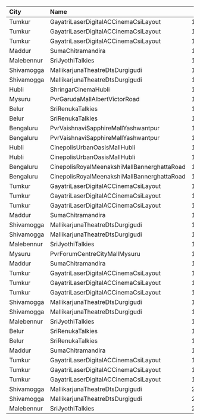 | City       | Name                                        |  Time | Type        | Price | Capacity | Booked |
| :--------- | :------------------------------------------ | ----: | :---------- | ----: | -------: | -----: |
| Tumkur     | GayatriLaserDigitalACCinemaCsiLayout        | 10:15 | Balcony     |  150₹ |      209 |    138 |
| Tumkur     | GayatriLaserDigitalACCinemaCsiLayout        | 10:15 | MiniBalcony |  110₹ |      210 |    140 |
| Tumkur     | GayatriLaserDigitalACCinemaCsiLayout        | 10:15 | Second      |  100₹ |      219 |    144 |
| Maddur     | SumaChitramandira                           | 10:30 | FirstClass  |  101₹ |      600 |    300 |
| Malebennur | SriJyothiTalkies                            | 10:30 | FirstClass  |   81₹ |      400 |    352 |
| Shivamogga | MallikarjunaTheatreDtsDurgigudi             | 11:00 | Balcony     |  150₹ |      208 |    170 |
| Shivamogga | MallikarjunaTheatreDtsDurgigudi             | 11:00 | First       |  100₹ |      312 |    208 |
| Hubli      | ShringarCinemaHubli                         | 12:00 | DressCircle |   80₹ |      504 |      2 |
| Mysuru     | PvrGarudaMallAlbertVictorRoad               | 13:00 | Classic     |  100₹ |      119 |     45 |
| Belur      | SriRenukaTalkies                            | 13:00 | Balcony     |  121₹ |       33 |      8 |
| Belur      | SriRenukaTalkies                            | 13:00 | FirstClass  |  101₹ |      110 |     10 |
| Bengaluru  | PvrVaishnaviSapphireMallYashwantpur         | 13:00 | Prime       |  112₹ |       37 |      7 |
| Bengaluru  | PvrVaishnaviSapphireMallYashwantpur         | 13:00 | Recliner    |  200₹ |        9 |      8 |
| Hubli      | CinepolisUrbanOasisMallHubli                | 13:05 | Executive   |  160₹ |      103 |     12 |
| Hubli      | CinepolisUrbanOasisMallHubli                | 13:05 | Premium     |  180₹ |       62 |     16 |
| Bengaluru  | CinepolisRoyalMeenakshiMallBannerghattaRoad | 13:05 | Executive   |  120₹ |       50 |     10 |
| Bengaluru  | CinepolisRoyalMeenakshiMallBannerghattaRoad | 13:05 | Premium     |  120₹ |       40 |     22 |
| Tumkur     | GayatriLaserDigitalACCinemaCsiLayout        | 13:15 | Balcony     |  150₹ |      209 |    138 |
| Tumkur     | GayatriLaserDigitalACCinemaCsiLayout        | 13:15 | MiniBalcony |  110₹ |      210 |    140 |
| Tumkur     | GayatriLaserDigitalACCinemaCsiLayout        | 13:15 | Second      |  100₹ |      219 |    144 |
| Maddur     | SumaChitramandira                           | 13:30 | FirstClass  |  101₹ |      600 |    300 |
| Shivamogga | MallikarjunaTheatreDtsDurgigudi             | 14:00 | Balcony     |  150₹ |      208 |    170 |
| Shivamogga | MallikarjunaTheatreDtsDurgigudi             | 14:00 | First       |  100₹ |      312 |    208 |
| Malebennur | SriJyothiTalkies                            | 14:30 | FirstClass  |   81₹ |      400 |    352 |
| Mysuru     | PvrForumCentreCityMallMysuru                | 16:25 | Classic     |  140₹ |      151 |     34 |
| Maddur     | SumaChitramandira                           | 16:30 | FirstClass  |  101₹ |      600 |    300 |
| Tumkur     | GayatriLaserDigitalACCinemaCsiLayout        | 16:30 | Balcony     |  150₹ |      209 |    138 |
| Tumkur     | GayatriLaserDigitalACCinemaCsiLayout        | 16:30 | MiniBalcony |  110₹ |      210 |    140 |
| Tumkur     | GayatriLaserDigitalACCinemaCsiLayout        | 16:30 | Second      |  100₹ |      219 |    144 |
| Shivamogga | MallikarjunaTheatreDtsDurgigudi             | 17:45 | Balcony     |  150₹ |      208 |    170 |
| Shivamogga | MallikarjunaTheatreDtsDurgigudi             | 17:45 | First       |  100₹ |      312 |    208 |
| Malebennur | SriJyothiTalkies                            | 18:30 | FirstClass  |   81₹ |      400 |    352 |
| Belur      | SriRenukaTalkies                            | 19:00 | Balcony     |  121₹ |       33 |      8 |
| Belur      | SriRenukaTalkies                            | 19:00 | FirstClass  |  101₹ |      110 |     10 |
| Maddur     | SumaChitramandira                           | 19:30 | FirstClass  |  101₹ |      600 |    300 |
| Tumkur     | GayatriLaserDigitalACCinemaCsiLayout        | 19:30 | Balcony     |  150₹ |      209 |    138 |
| Tumkur     | GayatriLaserDigitalACCinemaCsiLayout        | 19:30 | MiniBalcony |  110₹ |      210 |    140 |
| Tumkur     | GayatriLaserDigitalACCinemaCsiLayout        | 19:30 | Second      |  100₹ |      219 |    144 |
| Shivamogga | MallikarjunaTheatreDtsDurgigudi             | 20:45 | Balcony     |  150₹ |      208 |    170 |
| Shivamogga | MallikarjunaTheatreDtsDurgigudi             | 20:45 | First       |  100₹ |      312 |    208 |
| Malebennur | SriJyothiTalkies                            | 21:30 | FirstClass  |   81₹ |      400 |    352 |